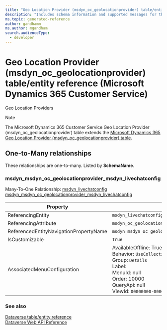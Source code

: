 ```yaml
---
title: "Geo Location Provider (msdyn_oc_geolocationprovider) table/entity reference (Microsoft Dynamics 365 Customer Service)"
description: "Includes schema information and supported messages for the Geo Location Provider (msdyn_oc_geolocationprovider) table/entity with Microsoft Dynamics 365 Customer Service."
ms.topic: generated-reference
author: gandhamm
ms.author: mgandham
search.audienceType: 
  - developer
---
```


# Geo Location Provider (msdyn_oc_geolocationprovider) table/entity reference (Microsoft Dynamics 365 Customer Service)

Geo Location Providers

> [!NOTE]
> The Microsoft Dynamics 365 Customer Service Geo Location Provider (msdyn_oc_geolocationprovider) table extends the [Microsoft Dynamics 365 Geo Location Provider (msdyn_oc_geolocationprovider) table](/dynamics365/developer/reference/entities/msdyn_oc_geolocationprovider).




## One-to-Many relationships

These relationships are one-to-many. Listed by **SchemaName**.

### <a name="BKMK_msdyn_msdyn_oc_geolocationprovider_msdyn_livechatconfig"></a> msdyn_msdyn_oc_geolocationprovider_msdyn_livechatconfig

Many-To-One Relationship: [msdyn_livechatconfig msdyn_msdyn_oc_geolocationprovider_msdyn_livechatconfig](msdyn_livechatconfig.md#BKMK_msdyn_msdyn_oc_geolocationprovider_msdyn_livechatconfig)

|Property|Value|
|---|---|
|ReferencingEntity|`msdyn_livechatconfig`|
|ReferencingAttribute|`msdyn_oc_geolocationprovider`|
|ReferencedEntityNavigationPropertyName|`msdyn_msdyn_oc_geolocationprovider_msdyn_livechatconfig`|
|IsCustomizable|`True`|
|AssociatedMenuConfiguration|AvailableOffline: True<br />Behavior: `UseCollectionName`<br />Group: `Details`<br />Label: <br />MenuId: null<br />Order: 10000<br />QueryApi: null<br />ViewId: `00000000-0000-0000-0000-000000000000`|



### See also

[Dataverse table/entity reference](/power-apps/developer/data-platform/reference/about-entity-reference)  
[Dataverse Web API Reference](/power-apps/developer/data-platform/webapi/reference/about)   

